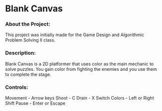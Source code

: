 # Blank Canvas

### About the Project:
This project was initially made for the Game Design and Algorithmic Problem Solving II class.

### Description:
Blank Canvas is a 2D platformer that uses color as the main mechanic to solve puzzles. You gain color from fighting the enemies and you use them to complete the stage.

### Controls:
Movement - Arrow keys
Shoot - C
Drain - X
Switch Colors - Left or Right Shift
Pause - Enter or Escape
